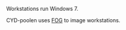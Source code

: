 Workstations run Windows 7.

CYD-poolen uses [FOG](http://www.fogproject.org/?q=node/1) to image workstations.